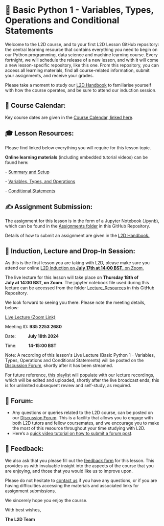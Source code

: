 # :snake: Basic Python 1 - Variables, Types, Operations and Conditional Statements

Welcome to the L2D course, and to your first L2D Lesson GitHub repository: the central learning resource that contains everything you need to begin on our Python programming, data science and machine learning course. Every fortnight, we will schedule the release of a new lesson, and with it will come a new lesson-specific repository, like this one. From this repository, you can access all learning materials, find all course-related information, submit your assignments, and receive your grades. 

Please take a moment to study our [L2D Handbook](https://learntodiscover.github.io/L2D-Handbook/) to familiarise yourself with how the course operates, and be sure to attend our induction session.

## :calendar: Course Calendar: 

Key course dates are given in the [Course Calendar, linked here](https://learntodiscover.github.io/L2D-Handbook/fig/L2D_Calendar_July_24.pdf).

## :mortar_board: Lesson Resources: 

Please find linked below everything you will require for this lesson topic.

**Online learning materials** (including embedded tutorial videos) can be found here:

- [Summary and Setup](https://l2d-july2024-part-i.github.io/Basic_Python/)

- [Variables, Types, and Operations](https://l2d-july2024-part-i.github.io/Basic_Python/02-input_output.html)

- [Conditional Statements](https://l2d-july2024-part-i.github.io/Basic_Python/03-conditional_statements.html)

## :writing_hand: Assignment Submission:

The assignment for this lesson is in the form of a Jupyter Notebook (.ipynb), which can be found in the [Assignments folder](./Assignments) in this GitHub Repository. 

Details of how to submit an assignment are given in the [L2D Handbook.](https://learntodiscover.github.io/L2D-Handbook/section7.html)
 
## :satellite: Induction, Lecture and Drop-In Session:

As this is the first lesson you are taking with L2D, please make sure you attend our online [L2D Induction on **July 17th at 14:00 BST**, on Zoom.](https://ucl.zoom.us/j/94616450639)

The live lecture for this lesson will take place on **Thursday 18th of July at 14:00 BST, on Zoom**. The jupyter notebook file used during this lecture can be accessed from the folder [Lecture_Resources](./Lecture_Resources) in this GitHub Repository. 

We look forward to seeing you there. Please note the meeting details, below:

[Live Lecture (Zoom Link)](https://ucl.zoom.us/j/93522532680)

Meeting ID: **935 2253 2680**

Date:          **July 18th 2024**

Time:          **14-15:00 BST**

Note: A recording of this lesson's Live Lecture (Basic Python 1 - Variables, Types, Operations and Conditional Statements) will be posted on the [Discussion Forum](https://github.com/orgs/L2D-July2024-Part-I/discussions), shortly after it has been streamed. 

For future reference, [this playlist](https://www.youtube.com/playlist?list=PLTRx90_S7dFu7HczH-bhHC1kh8OmEhL3V) will populate with our lecture recordings, which will be edited and uploaded, shortly after the live broadcast ends; this is for unlimited subsequent review and self-study, as required.
 
## :speech_balloon: Forum:
- Any questions or queries related to the L2D course, can be posted on our [Discussion Forum](https://github.com/orgs/L2D-July2024-Part-I/discussions). This is a facility that allows you to engage with both L2D tutors and fellow coursemates, and we encourage you to make the most of this resource throughout your time studying with L2D.
- Here’s a [quick video tutorial on how to submit a forum post](https://www.youtube.com/watch?app=desktop&v=N5N7QbLwztQ).
 
## :pencil: Feedback:
We also ask that you please fill out the [feedback form](https://docs.google.com/forms/d/1ZvYLW4bkclrXzpsdwQhGw0xBWZ8Ar0sowbcUr4cb1iA/edit?pli=1) for this lesson. This provides us with invaluable insight into the aspects of the course that you are enjoying, and those that you would like us to improve upon.  

Please do not hesitate to [contact us](mailto:admin@learntodiscover.ai) if you have any questions, or if you are having difficulties accessing the materials and associated links for assignment submissions.

We sincerely hope you enjoy the course.

With best wishes,

**The L2D Team**
